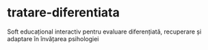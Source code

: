 # tratare-diferentiata
Soft educațional interactiv pentru evaluare diferențiată, recuperare și adaptare în învățarea psihologiei
